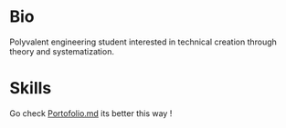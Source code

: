 # Bio

Polyvalent engineering student interested in technical creation through theory and systematization.

# Skills

Go check [Portofolio.md](https://github.com/LMWafer/LMWafer/blob/main/Portofolio.md) its better this way !
